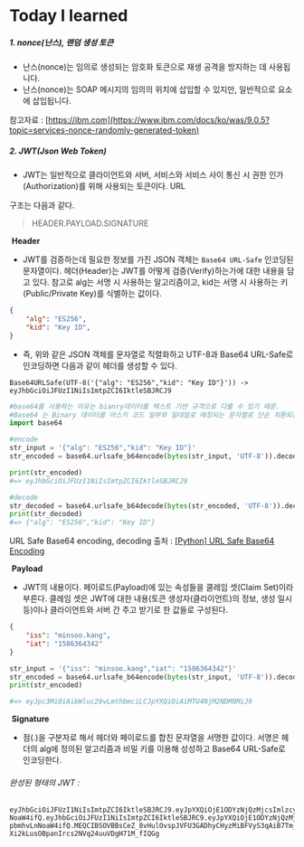 # Today I learned



##### 1. nonce(난스), 랜덤 생성 토큰

- 난스(nonce)는 임의로 생성되는 암호화 토큰으로 재생 공격을 방지하는 데 사용됩니다.
- 난스(nonce)는 SOAP 메시지의 임의의 위치에 삽입할 수 있지만, 일반적으로 <UsernameToken> 요소에 삽입됩니다.

참고자료 : [https://ibm.com](https://www.ibm.com/docs/ko/was/9.0.5?topic=services-nonce-randomly-generated-token)



##### 2.  JWT(Json Web Token)

- JWT는 일반적으로 클라이언트와 서버, 서비스와 서비스 사이 통신 시 권한 인가(Authorization)를 위해 사용되는 토큰이다. URL

구조는 다음과 같다.

>
>
>HEADER.PAYLOAD.SIGNATURE
>
>

​	**Header**

- JWT를 검증하는데 필요한 정보를 가진 JSON 객체는 `Base64 URL-Safe` 인코딩된 문자열이다. 헤더(Header)는 JWT를 어떻게 검증(Verify)하는가에 대한 내용을 담고 있다. 참고로 alg는 서명 시 사용하는 알고리즘이고, kid는 서명 시 사용하는 키(Public/Private Key)를 식별하는 값이다.

```json
{
    "alg": "ES256",
    "kid": "Key ID",
}
```

- 즉, 위와 같은 JSON 객체를 문자열로 직렬화하고 UTF-8과 Base64 URL-Safe로 인코딩하면 다음과 같이 헤더를 생성할 수 있다.

```
Base64URLSafe(UTF-8('{"alg": "ES256","kid": "Key ID"}')) -> eyJhbGciOiJFUzI1NiIsImtpZCI6IktleSBJRCJ9
```

```python
#base64를 사용하는 이유는 bianry데이터를 텍스트 기반 규격으로 다룰 수 있기 때문.
#Base64 는 Binary 데이터를 아스키 코드 일부와 일대일로 매칭되는 문자열로 단순 치환되는 인코딩 방식이다.
import base64

#encode
str_input = '{"alg": "ES256","kid": "Key ID"}'
str_encoded = base64.urlsafe_b64encode(bytes(str_input, 'UTF-8')).decode("UTF-8")

print(str_encoded)
#=> eyJhbGciOiJFUzI1NiIsImtpZCI6IktleSBJRCJ9
```

```python
#decode
str_decoded = base64.urlsafe_b64decode(bytes(str_encoded, 'UTF-8')).decode("UTF-8")
print(str_decoded)
#=> {"alg": "ES256","kid": "Key ID"}
```

URL Safe Base64 encoding, decoding 출처 : [[Python] URL Safe Base64 Encoding](https://m.blog.naver.com/PostView.naver?isHttpsRedirect=true&blogId=wideeyed&logNo=222022018834)

​	**Payload**

- JWT의 내용이다. 페이로드(Payload)에 있는 속성들을 클레임 셋(Claim Set)이라 부른다. 클레임 셋은 JWT에 대한 내용(토큰 생성자(클라이언트)의 정보, 생성 일시 등)이나 클라이언트와 서버 간 주고 받기로 한 값들로 구성된다.

```json
{
    "iss": "minsoo.kang",
    "iat": "1586364342"
}
```

```python
str_input = '{"iss": "minsoo.kang","iat": "1586364342"}'
str_encoded = base64.urlsafe_b64encode(bytes(str_input, 'UTF-8')).decode('UTF-8')
print(str_encoded)

#=> eyJpc3MiOiAibWluc29vLmthbmciLCJpYXQiOiAiMTU4NjM2NDM0MiJ9
```

​	**Signature**

- 점(.)을 구분자로 해서 헤더와 페이로드를 합친 문자열을 서명한 값이다. 서명은 헤더의 alg에 정의된 알고리즘과 비밀 키를 이용해 성성하고 Base64 URL-Safe로 인코딩한다.

###### 완성된 형태의 JWT : 

```
eyJhbGciOiJFUzI1NiIsImtpZCI6IktleSBJRCJ9.eyJpYXQiOjE1ODYzNjQzMjcsImlzcyI6ImppbmhvLn
NoaW4ifQ.eyJhbGciOiJFUzI1NiIsImtpZCI6IktleSBJRC9.eyJpYXQiOjE1ODYzNjQzMjcsImlzcyI6Imp
pbmhvLnNoaW4ifQ.MEQCIBSOVBBsCeZ_8vHulOvspJVFU3GADhyCHyzMiBFVyS3qAiB7Tm_ME
Xi2kLusOBpanIrcs2NVq24uuVDgH71M_fIQGg
```

